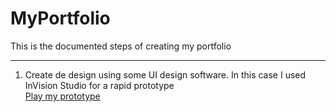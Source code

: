 # MyPortfolio

This is the documented steps of creating my portfolio

<hr>

<ol>
  <li>Create de design using some UI design software. In this case I used InVision Studio for a rapid prototype
    <div><a href="https://junnaruse.invisionapp.com/prototype/cki8c5fou005qa401xotf2mzp/play" target="_blank">Play my prototype</a></div>
  </li>
</ol>
